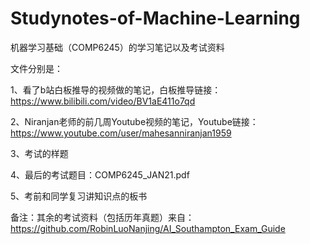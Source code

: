 # Studynotes-of-Machine-Learning
机器学习基础（COMP6245）的学习笔记以及考试资料

文件分别是：

1、看了b站白板推导的视频做的笔记，白板推导链接：https://www.bilibili.com/video/BV1aE411o7qd

2、Niranjan老师的前几周Youtube视频的笔记，Youtube链接：https://www.youtube.com/user/mahesanniranjan1959

3、考试的样题

4、最后的考试题目：COMP6245_JAN21.pdf

5、考前和同学复习讲知识点的板书

备注：其余的考试资料（包括历年真题）来自：https://github.com/RobinLuoNanjing/AI_Southampton_Exam_Guide
